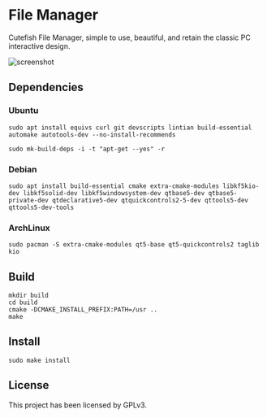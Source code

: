 # File Manager

Cutefish File Manager, simple to use, beautiful, and retain the classic PC interactive design. 

![screenshot](screenshots/Screenshot_20211025_151224.png)

## Dependencies

### Ubuntu

```
sudo apt install equivs curl git devscripts lintian build-essential automake autotools-dev --no-install-recommends

sudo mk-build-deps -i -t "apt-get --yes" -r
```

### Debian

```
sudo apt install build-essential cmake extra-cmake-modules libkf5kio-dev libkf5solid-dev libkf5windowsystem-dev qtbase5-dev qtbase5-private-dev qtdeclarative5-dev qtquickcontrols2-5-dev qttools5-dev qttools5-dev-tools
```

### ArchLinux

```shell
sudo pacman -S extra-cmake-modules qt5-base qt5-quickcontrols2 taglib kio
```

## Build

```shell
mkdir build
cd build
cmake -DCMAKE_INSTALL_PREFIX:PATH=/usr ..
make
```

## Install

```shell
sudo make install
```

## License

This project has been licensed by GPLv3.
